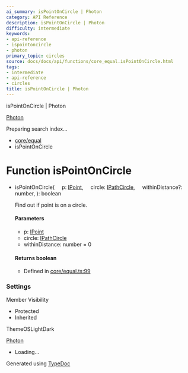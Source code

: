 ```yaml
---
ai_summary: isPointOnCircle | Photon
category: API Reference
description: isPointOnCircle | Photon
difficulty: intermediate
keywords:
- api-reference
- ispointoncircle
- photon
primary_topic: circles
source: docs/docs/api/functions/core_equal.isPointOnCircle.html
tags:
- intermediate
- api-reference
- circles
title: isPointOnCircle | Photon
---
```

isPointOnCircle | Photon

[Photon](../index.md)




Preparing search index...

* [core/equal](../modules/core_equal.md)
* isPointOnCircle

# Function isPointOnCircle

* isPointOnCircle(
      p: [IPoint](../interfaces/core_schema.IPoint.md),
      circle: [IPathCircle](../interfaces/core_schema.IPathCircle.md),
      withinDistance?: number,
  ): boolean

  Find out if point is on a circle.

  #### Parameters

  + p: [IPoint](../interfaces/core_schema.IPoint.md)
  + circle: [IPathCircle](../interfaces/core_schema.IPathCircle.md)
  + withinDistance: number = 0

  #### Returns boolean

  + Defined in [core/equal.ts:99](https://github.com/mwhite454/photon/blob/main/packages/photon/src/core/equal.ts#L99)

### Settings

Member Visibility

* Protected
* Inherited

ThemeOSLightDark

[Photon](../index.md)

* Loading...

Generated using [TypeDoc](https://typedoc.org/)
